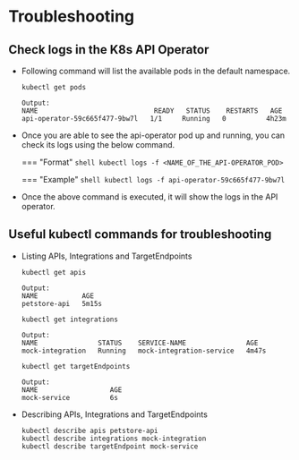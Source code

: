 # Troubleshooting

## Check logs in the K8s API Operator

- Following command will list the available pods in the default namespace.

    ```shell
    kubectl get pods
   
    Output:
    NAME                             READY   STATUS    RESTARTS   AGE
    api-operator-59c665f477-9bw7l   1/1     Running   0          4h23m
    ```
- Once you are able to see the api-operator pod up and running, you can check its logs using the below command.

   === "Format"
        ```shell
        kubectl logs -f <NAME_OF_THE_API-OPERATOR_POD>
        ```
  
   === "Example"
        ```shell
        kubectl logs -f api-operator-59c665f477-9bw7l
        ```
- Once the above command is executed, it will show the logs in the API operator.

## Useful kubectl commands for troubleshooting

- Listing APIs, Integrations and TargetEndpoints

    ```shell
    kubectl get apis
   
    Output:
    NAME           AGE
    petstore-api   5m15s
    ``` 

    ```shell
    kubectl get integrations
  
    Output:  
    NAME               STATUS    SERVICE-NAME               AGE
    mock-integration   Running   mock-integration-service   4m47s
    ```

    ```shell
    kubectl get targetEndpoints
  
    Output:  
    NAME                  AGE
    mock-service          6s
    ```

- Describing APIs, Integrations and TargetEndpoints

    ```shell
    kubectl describe apis petstore-api
    kubectl describe integrations mock-integration
    kubectl describe targetEndpoint mock-service
    ```
  